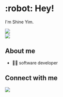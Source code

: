 <h1>:robot: Hey!</h1>

I'm Shine Yim.

<p>
  <img src="https://skillicons.dev/icons?theme=light&i=go,php,laravel,js,jquery,react,vue,python" />
  <br />
  <img src="https://skillicons.dev/icons?theme=light&i=linux,docker,git,nginx,mysql,postgres,redis" />
</p>

## About me

-  👨‍💻 software developer

## Connect with me
<p>
  <a href="https://t.me/tree6b"><img src="https://img.shields.io/badge/Telegram-2CA5E0?style=for-the-badge&logo=telegram&logoColor=white" /></a>
</p>

<!--
**sh7ning/sh7ning** is a ✨ _special_ ✨ repository because its `README.md` (this file) appears on your GitHub profile.

Here are some ideas to get you started:

- 🔭 I’m currently working on ...
- 🌱 I’m currently learning ...
- 👯 I’m looking to collaborate on ...
- 🤔 I’m looking for help with ...
- 💬 Ask me about ...
- 📫 How to reach me: ...
- 😄 Pronouns: ...
- ⚡ Fun fact: ...
-->
